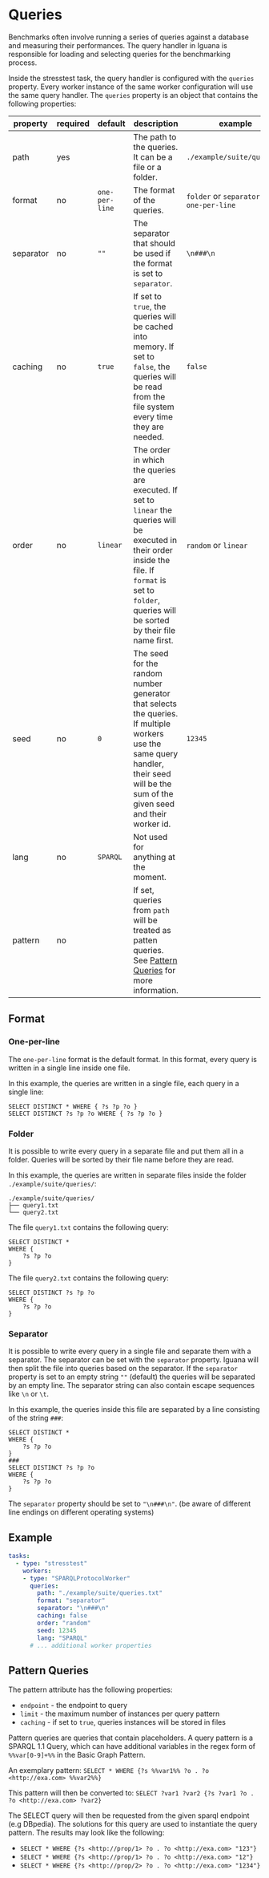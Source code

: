 # Queries

Benchmarks often involve running a series of queries against a database and measuring their performances.
The query handler in Iguana is responsible for loading and selecting queries for the benchmarking process.

Inside the stresstest task, the query handler is configured with the `queries` property.
Every worker instance of the same worker configuration will use the same query handler.
The `queries` property is an object that contains the following properties:

| property  | required | default        | description                                                                                                                                                                                                   | example                                   |
|-----------|----------|----------------|---------------------------------------------------------------------------------------------------------------------------------------------------------------------------------------------------------------|-------------------------------------------|
| path      | yes      |                | The path to the queries. It can be a file or a folder.                                                                                                                                                        | `./example/suite/queries/`                |
| format    | no       | `one-per-line` | The format of the queries.                                                                                                                                                                                    | `folder` or `separator` or `one-per-line` |
| separator | no       | `""`           | The separator that should be used if the format is set to `separator`.                                                                                                                                        | `\n###\n`                                 |
| caching   | no       | `true`         | If set to `true`, the queries will be cached into memory. If set to `false`, the queries will be read from the file system every time they are needed.                                                        | `false`                                   |
| order     | no       | `linear`       | The order in which the queries are executed. If set to `linear` the queries will be executed in their order inside the file. If `format` is set to `folder`, queries will be sorted by their file name first. | `random` or `linear`                      |
| seed      | no       | `0`            | The seed for the random number generator that selects the queries. If multiple workers use the same query handler, their seed will be the sum of the given seed and their worker id.                          | `12345`                                   |
| lang      | no       | `SPARQL`       | Not used for anything at the moment.                                                                                                                                                                          |                                           |
| pattern   | no       |                | If set, queries from `path` will be treated as patten queries. See [Pattern Queries](#pattern-queries) for more information.                                                                                  |                                           |
## Format

### One-per-line
The `one-per-line` format is the default format.
In this format, every query is written in a single line inside one file.

In this example, the queries are written in a single file, each query in a single line:
```
SELECT DISTINCT * WHERE { ?s ?p ?o }
SELECT DISTINCT ?s ?p ?o WHERE { ?s ?p ?o }
```

### Folder
It is possible to write every query in a separate file and put them all in a folder.
Queries will be sorted by their file name before they are read.

In this example, the queries are written in separate files inside the folder `./example/suite/queries/`:
```
./example/suite/queries/
├── query1.txt
└── query2.txt
```

The file `query1.txt` contains the following query:
```
SELECT DISTINCT * 
WHERE { 
    ?s ?p ?o 
}
```

The file `query2.txt` contains the following query:
```
SELECT DISTINCT ?s ?p ?o 
WHERE { 
    ?s ?p ?o 
}
```

### Separator
It is possible to write every query in a single file and separate them with a separator.
The separator can be set with the `separator` property.
Iguana will then split the file into queries based on the separator.
If the `separator` property is set to an empty string `""` (default) the queries will be separated by an empty line.
The separator string can also contain escape sequences like `\n` or `\t`.

In this example, the queries inside this file are separated by a line consisting of the string `###`:
```
SELECT DISTINCT * 
WHERE { 
    ?s ?p ?o 
}
###
SELECT DISTINCT ?s ?p ?o 
WHERE { 
    ?s ?p ?o 
}
```
The `separator` property should be set to `"\n###\n"`. (be aware of different line endings on different operating systems)

## Example
```yaml
tasks:
  - type: "stresstest"
    workers:
    - type: "SPARQLProtocolWorker"
      queries:
        path: "./example/suite/queries.txt"
        format: "separator"
        separator: "\n###\n"
        caching: false
        order: "random"
        seed: 12345
        lang: "SPARQL"
      # ... additional worker properties
```

## Pattern Queries
The pattern attribute has the following properties:
- `endpoint` - the endpoint to query
- `limit` - the maximum number of instances per query pattern
- `caching` - if set to `true`, queries instances will be stored in files

Pattern queries are queries that contain placeholders.
A query pattern is a SPARQL 1.1 Query, which can have additional variables in the regex form of
`%%var[0-9]+%%` in the Basic Graph Pattern.

An exemplary pattern:
`SELECT * WHERE {?s %%var1%% ?o . ?o <http://exa.com> %%var2%%}`

This pattern will then be converted to:
`SELECT ?var1 ?var2 {?s ?var1 ?o . ?o <http://exa.com> ?var2}`

The SELECT query will then be requested from the given sparql endpoint (e.g DBpedia).
The solutions for this query are used to instantiate the query pattern.
The results may look like the following:
- `SELECT * WHERE {?s <http://prop/1> ?o . ?o <http://exa.com> "123"}`
- `SELECT * WHERE {?s <http://prop/1> ?o . ?o <http://exa.com> "12"}`
- `SELECT * WHERE {?s <http://prop/2> ?o . ?o <http://exa.com> "1234"}`

